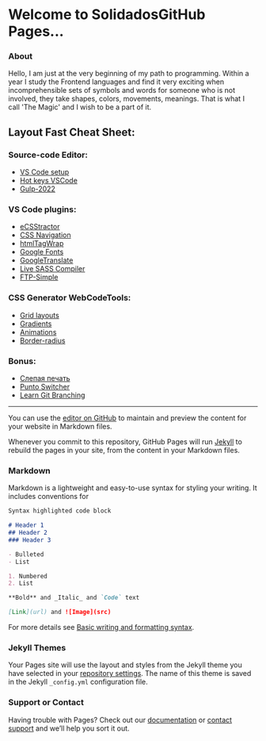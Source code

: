 # Welcome to SolidadosGitHub Pages...

### About
Hello, I am just at the very beginning of my path to programming. Within a year I study the Frontend languages and find it very exciting when incomprehensible sets of symbols and words for someone who is not involved, they take shapes, colors, movements, meanings. That is what I call 'The Magic' and I wish to be a part of it.

## Layout Fast Cheat Sheet:
### Source-code Editor:

- [VS Code setup](https://youtu.be/nxCLXMBl4e4)
- [Hot keys VSCode](https://code.visualstudio.com/shortcuts/keyboard-shortcuts-windows.pdf)
- [Gulp-2022](https://youtu.be/jU88mLuLWlk)

### VS Code plugins:
- [eCSStractor](https://marketplace.visualstudio.com/items?itemName=diz.ecsstractor-port)
- [CSS Navigation](https://marketplace.visualstudio.com/items?itemName=pucelle.vscode-css-navigation)
- [htmlTagWrap](https://marketplace.visualstudio.com/items?itemName=bradgashler.htmltagwrap)
- [Google Fonts](https://marketplace.visualstudio.com/items?itemName=lior-chamla.google-fonts)
- [GoogleTranslate](https://marketplace.visualstudio.com/items?itemName=hancel.google-translate)
- [Live SASS Compiler](https://marketplace.visualstudio.com/items?itemName=ritwickdey.live-sass)
- [FTP-Simple](https://marketplace.visualstudio.com/items?itemName=humy2833.ftp-simple)

### CSS Generator WebCodeTools:
- [Grid layouts](https://grid.layoutit.com/)
- [Gradients](https://cssgradient.io/)
- [Animations](https://animista.net/)
- [Border-radius](https://developer.mozilla.org/ru/docs/Web/CSS/CSS_Backgrounds_and_Borders/Border-radius_generator)

### Bonus:
- [Слепая печать](https://www.edclub.com/typingclub)
- [Punto Switcher](https://free-software.com.ua/system/punto-switcher/)
- [Learn Git Branching](https://learngitbranching.js.org/)


---------------------------------------------
You can use the [editor on GitHub](https://github.com/solidados/solidados.github.io/edit/main/README.md) to maintain and preview the content for your website in Markdown files.

Whenever you commit to this repository, GitHub Pages will run [Jekyll](https://jekyllrb.com/) to rebuild the pages in your site, from the content in your Markdown files.

### Markdown

Markdown is a lightweight and easy-to-use syntax for styling your writing. It includes conventions for

```markdown
Syntax highlighted code block

# Header 1
## Header 2
### Header 3

- Bulleted
- List

1. Numbered
2. List

**Bold** and _Italic_ and `Code` text

[Link](url) and ![Image](src)
```

For more details see [Basic writing and formatting syntax](https://docs.github.com/en/github/writing-on-github/getting-started-with-writing-and-formatting-on-github/basic-writing-and-formatting-syntax).

### Jekyll Themes

Your Pages site will use the layout and styles from the Jekyll theme you have selected in your [repository settings](https://github.com/solidados/solidados.github.io/settings/pages). The name of this theme is saved in the Jekyll `_config.yml` configuration file.

### Support or Contact

Having trouble with Pages? Check out our [documentation](https://docs.github.com/categories/github-pages-basics/) or [contact support](https://support.github.com/contact) and we’ll help you sort it out.
